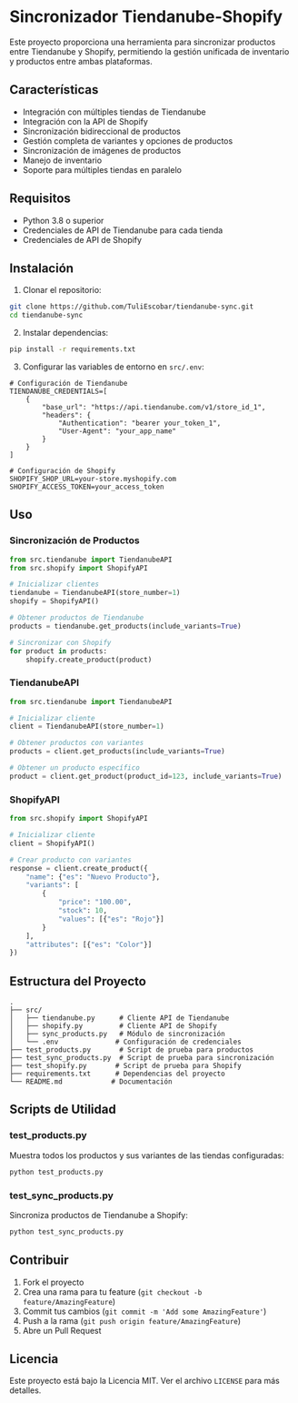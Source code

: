 # Sincronizador Tiendanube-Shopify

Este proyecto proporciona una herramienta para sincronizar productos entre Tiendanube y Shopify, permitiendo la gestión unificada de inventario y productos entre ambas plataformas.

## Características

- Integración con múltiples tiendas de Tiendanube
- Integración con la API de Shopify
- Sincronización bidireccional de productos
- Gestión completa de variantes y opciones de productos
- Sincronización de imágenes de productos
- Manejo de inventario
- Soporte para múltiples tiendas en paralelo

## Requisitos

- Python 3.8 o superior
- Credenciales de API de Tiendanube para cada tienda
- Credenciales de API de Shopify

## Instalación

1. Clonar el repositorio:
```bash
git clone https://github.com/TuliEscobar/tiendanube-sync.git
cd tiendanube-sync
```

2. Instalar dependencias:
```bash
pip install -r requirements.txt
```

3. Configurar las variables de entorno en `src/.env`:
```env
# Configuración de Tiendanube
TIENDANUBE_CREDENTIALS=[
    {
        "base_url": "https://api.tiendanube.com/v1/store_id_1",
        "headers": {
            "Authentication": "bearer your_token_1",
            "User-Agent": "your_app_name"
        }
    }
]

# Configuración de Shopify
SHOPIFY_SHOP_URL=your-store.myshopify.com
SHOPIFY_ACCESS_TOKEN=your_access_token
```

## Uso

### Sincronización de Productos

```python
from src.tiendanube import TiendanubeAPI
from src.shopify import ShopifyAPI

# Inicializar clientes
tiendanube = TiendanubeAPI(store_number=1)
shopify = ShopifyAPI()

# Obtener productos de Tiendanube
products = tiendanube.get_products(include_variants=True)

# Sincronizar con Shopify
for product in products:
    shopify.create_product(product)
```

### TiendanubeAPI

```python
from src.tiendanube import TiendanubeAPI

# Inicializar cliente
client = TiendanubeAPI(store_number=1)

# Obtener productos con variantes
products = client.get_products(include_variants=True)

# Obtener un producto específico
product = client.get_product(product_id=123, include_variants=True)
```

### ShopifyAPI

```python
from src.shopify import ShopifyAPI

# Inicializar cliente
client = ShopifyAPI()

# Crear producto con variantes
response = client.create_product({
    "name": {"es": "Nuevo Producto"},
    "variants": [
        {
            "price": "100.00",
            "stock": 10,
            "values": [{"es": "Rojo"}]
        }
    ],
    "attributes": [{"es": "Color"}]
})
```

## Estructura del Proyecto

```
.
├── src/
│   ├── tiendanube.py      # Cliente API de Tiendanube
│   ├── shopify.py         # Cliente API de Shopify
│   ├── sync_products.py   # Módulo de sincronización
│   └── .env              # Configuración de credenciales
├── test_products.py       # Script de prueba para productos
├── test_sync_products.py  # Script de prueba para sincronización
├── test_shopify.py       # Script de prueba para Shopify
├── requirements.txt      # Dependencias del proyecto
└── README.md            # Documentación
```

## Scripts de Utilidad

### test_products.py
Muestra todos los productos y sus variantes de las tiendas configuradas:
```bash
python test_products.py
```

### test_sync_products.py
Sincroniza productos de Tiendanube a Shopify:
```bash
python test_sync_products.py
```

## Contribuir

1. Fork el proyecto
2. Crea una rama para tu feature (`git checkout -b feature/AmazingFeature`)
3. Commit tus cambios (`git commit -m 'Add some AmazingFeature'`)
4. Push a la rama (`git push origin feature/AmazingFeature`)
5. Abre un Pull Request

## Licencia

Este proyecto está bajo la Licencia MIT. Ver el archivo `LICENSE` para más detalles. 